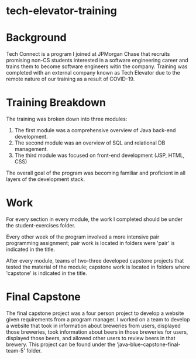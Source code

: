 # tech-elevator-training #

# Background #
Tech Connect is a program I joined at JPMorgan Chase that recruits promising non-CS students interested in a software engineering career and trains them to become software engineers witin the company. Training was completed with an external company known as Tech Elevator due to the remote nature of our training as a result of COVID-19. 

# Training Breakdown #
The training was broken down into three modules: 
  1. The first module was a comprehensive overview of Java back-end development. 
  2. The second module was an overview of SQL and relational DB management. 
  3. The third module was focused on front-end development (JSP, HTML, CSS)

The overall goal of the program was becoming familiar and proficient in all layers of the development stack. 

# Work #
For every section in every module, the work I completed should be under the student-exercises folder. 

Every other week of the program involved a more intensive pair programming assignment; pair work is located in folders were 'pair' is indicated in the title. 

After every module, teams of two-three developed capstone projects that tested the material of the module; capstone work is located in folders where 'capstone' is indicated in the title. 

 # Final Capstone
 The final capstone project was a four person project to develop a website given requirements from a program manager. I worked on a team to develop a website that took in information about breweries from users, displayed those breweries, took information about beers in those breweries for users, displayed those beers, and allowed other users to review beers in that brewery. This project can be found under the 'java-blue-capstone-final-team-5' folder. 
